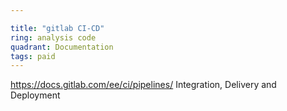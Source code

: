 ```yaml
---

title: "gitlab CI-CD"
ring: analysis code
quadrant: Documentation
tags: paid
---
```

https://docs.gitlab.com/ee/ci/pipelines/
Integration, Delivery and Deployment
